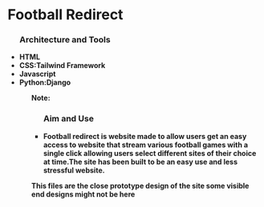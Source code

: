 # Football Redirect 
<html>
<body>
<ul>
<h3>Architecture and Tools</h3>
<li><b>HTML</b></li>
<li><b>CSS:Tailwind Framework</b></li>
<li><b>Javascript</b></li>
<li><b>Python:Django</b></li>
<ul>
<b>Note:
<ul>
<h3>Aim and Use</h3>
<li>Football redirect is website made to allow users get an easy access to website that stream various football games
with a single click allowing users select different sites of their choice at time.The site has been built to be an easy use and less stressful website.</li>
</ul>
<p>This files are the close prototype design of the site some visible end designs might not be here</p>
</b>
</body>
</html>